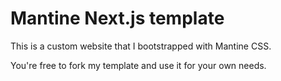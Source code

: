 # Mantine Next.js template

This is a custom website that I bootstrapped with Mantine CSS. 

You're free to fork my template and use it for your own needs. 
